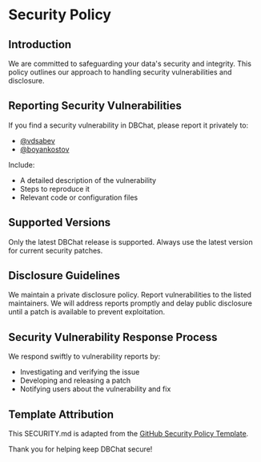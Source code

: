 # Security Policy

## Introduction

We are committed to safeguarding your data's security and integrity. This policy outlines our approach to handling security vulnerabilities and disclosure.

## Reporting Security Vulnerabilities

If you find a security vulnerability in DBChat, please report it privately to:
- [@vdsabev](https://x.com/vdsabev)
- [@boyankostov](https://x.com/boyankostov)

Include:
- A detailed description of the vulnerability
- Steps to reproduce it
- Relevant code or configuration files

## Supported Versions

Only the latest DBChat release is supported. Always use the latest version for current security patches.

## Disclosure Guidelines

We maintain a private disclosure policy. Report vulnerabilities to the listed maintainers. We will address reports promptly and delay public disclosure until a patch is available to prevent exploitation.

## Security Vulnerability Response Process

We respond swiftly to vulnerability reports by:
- Investigating and verifying the issue
- Developing and releasing a patch
- Notifying users about the vulnerability and fix

## Template Attribution

This SECURITY.md is adapted from the [GitHub Security Policy Template](https://docs.github.com/en/code-security/getting-started/adding-a-security-policy-to-your-repository).

Thank you for helping keep DBChat secure!
